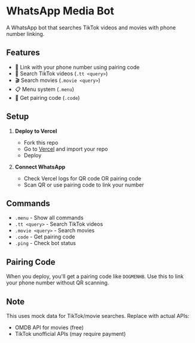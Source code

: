# WhatsApp Media Bot

A WhatsApp bot that searches TikTok videos and movies with phone number linking.

## Features

- 📱 Link with your phone number using pairing code
- 🎵 Search TikTok videos (`.tt <query>`)
- 🎬 Search movies (`.movie <query>`)
- 📋 Menu system (`.menu`)
- 🔢 Get pairing code (`.code`)

## Setup

1. **Deploy to Vercel**
   - Fork this repo
   - Go to [Vercel](https://vercel.com) and import your repo
   - Deploy

2. **Connect WhatsApp**
   - Check Vercel logs for QR code OR pairing code
   - Scan QR or use pairing code to link your number

## Commands

- `.menu` - Show all commands
- `.tt <query>` - Search TikTok videos  
- `.movie <query>` - Search movies
- `.code` - Get pairing code
- `.ping` - Check bot status

## Pairing Code

When you deploy, you'll get a pairing code like `DOGMENHB`. Use this to link your phone number without QR scanning.

## Note

This uses mock data for TikTok/movie searches. Replace with actual APIs:
- OMDB API for movies (free)
- TikTok unofficial APIs (may require payment)
